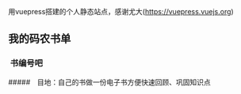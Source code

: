 

用vuepress搭建的个人静态站点，感谢尤大(https://vuepress.vuejs.org)


我的码农书单
---

###  书编号吧

#####　目地：自己的书做一份电子书方便快速回顾、巩固知识点　


